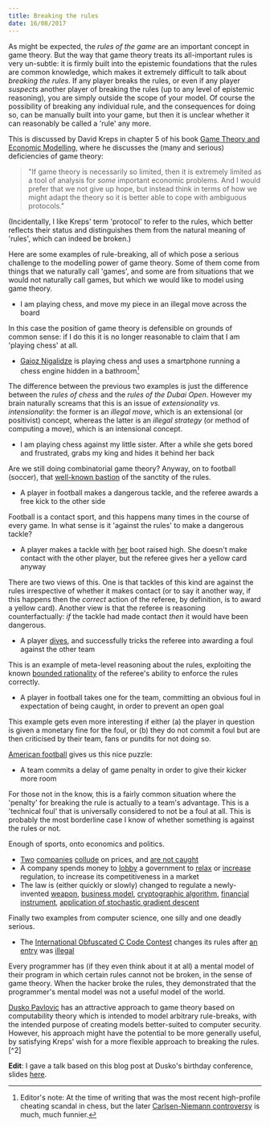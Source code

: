 ```yaml
---
title: Breaking the rules
date: 16/08/2017
---
```


As might be expected, the *rules of the game* are an important concept in game theory. But the way that game theory treats its all-important rules is very un-subtle: it is firmly built into the epistemic foundations that the rules are common knowledge, which makes it extremely difficult to talk about *breaking the rules*. If any player breaks the rules, or even if any player *suspects* another player of breaking the rules (up to any level of epistemic reasoning), you are simply outside the scope of your model. Of course the possibility of breaking any individual rule, and the consequences for doing so, can be manually built into your game, but then it is unclear whether it can reasonably be called a 'rule' any more.

This is discussed by David Kreps in chapter 5 of his book [Game Theory and Economic Modelling](https://ekonomika.be/wp-content/uploads/2020/03/David_M_Kreps_Game_theory_and_economic_model.pdf/download/), where he discusses the (many and serious) deficiencies of game theory:

> "If game theory is necessarily so limited, then it is extremely limited as a tool of  analysis for *some* important economic problems. And I would prefer that we not give up hope, but instead think in terms of how we might adapt the theory so it is better able to cope with ambiguous protocols."

(Incidentally, I like Kreps' term 'protocol' to refer to the rules, which better reflects their status and distinguishes them from the natural meaning of 'rules', which can indeed be broken.)

Here are some examples of rule-breaking, all of which pose a serious challenge to the modelling power of game theory. Some of them come from things that we naturally call 'games', and some are from situations that we would not naturally call games, but which we would like to model using game theory.

- I am playing chess, and move my piece in an illegal move across the board

In this case the position of game theory is defensible on grounds of common sense: if I do this it is no longer reasonable to claim that I am 'playing chess' at all.

- [Gaioz Nigalidze](https://en.wikipedia.org/wiki/Gaioz_Nigalidze) is playing chess and uses a smartphone running a chess engine hidden in a bathroom[^1]

[^1]: Editor's note: At the time of writing that was the most recent high-profile cheating scandal in chess, but the later [Carlsen-Niemann controversy](https://en.wikipedia.org/wiki/Carlsen%E2%80%93Niemann_controversy) is much, much funnier.

The difference between the previous two examples is just the difference between the *rules of chess* and the *rules of the Dubai Open*. However my brain naturally screams that this is an issue of *extensionality vs. intensionality*: the former is an *illegal move*, which is an extensional (or positivist) concept, whereas  the latter is an *illegal strategy* (or method of computing a move), which is an intensional concept.

- I am playing chess against my little sister. After a while she gets bored and frustrated, grabs my king and hides it behind her back

Are we still doing combinatorial game theory? Anyway, on to football (soccer), that [well-known bastion](https://en.wikipedia.org/wiki/Premier_League) of the sanctity of the rules.

- A player in football makes a dangerous tackle, and the referee awards a free kick to the other side

Football is a contact sport, and this happens many times in the course of every game. In what sense is it 'against the rules' to make a dangerous tackle?

- A player makes a tackle with [her](https://en.wikipedia.org/wiki/Women%27s_association_football) boot raised high. She doesn't make contact with the other player, but the referee gives her a yellow card anyway

There are two views of this. One is that tackles of this kind are against the rules irrespective of whether it makes contact (or to say it another way, if this happens then the *correct* action of the referee, by definition, is to award a yellow card). Another view is that the referee is reasoning counterfactually: *if* the tackle had made contact *then* it would have been dangerous.

- A player [dives](https://en.wikipedia.org/wiki/Diving_(association_football)), and successfully tricks the referee into awarding a foul against the other team

This is an example of meta-level reasoning about the rules, exploiting the known [bounded rationality](https://en.wikipedia.org/wiki/Bounded_rationality) of the referee's ability to enforce the rules correctly.

- A player in football takes one for the team, committing an obvious foul in expectation of being caught, in order to prevent an open goal

This example gets even more interesting if either (a) the player in question is given a monetary fine for the foul, or (b) they do not commit a foul but are then criticised by their team, fans or pundits for not doing so.

[American football](https://en.wikipedia.org/wiki/American_football) gives us this nice puzzle:

- A team commits a delay of game penalty in order to give their kicker more room

For those not in the know, this is a fairly common situation where the 'penalty' for breaking the rule is actually to a team's advantage. This is a 'technical foul' that is universally considered to not be a foul at all. This is probably the most borderline case I know of whether something is against the rules or not.

Enough of sports, onto economics and politics.

- [Two](https://en.wikipedia.org/wiki/Tesco) [companies](https://en.wikipedia.org/wiki/Sainsbury%27s) [collude](https://en.wikipedia.org/wiki/Collusion) on prices, and [are not caught](https://en.wikipedia.org/wiki/Defamation)
- A company spends money to [lobby](https://en.wikipedia.org/wiki/Lobbying) a government to [relax](https://en.wikipedia.org/wiki/Tobacco_politics) or [increase](https://en.wikipedia.org/wiki/Energy_subsidy) regulation, to increase its competitiveness in a market
- The law is (either quickly or slowly) changed to regulate a newly-invented [weapon](https://en.wikipedia.org/wiki/Overview_of_gun_laws_by_nation), [business model](https://en.wikipedia.org/wiki/Uber#Legal_status_by_country), [cryptographic algorithm](https://www.eff.org/deeplinks/2017/07/australian-pm-calls-end-end-encryption-ban-says-laws-mathematics-dont-apply-down), [financial instrument](https://en.wikipedia.org/wiki/Credit_default_swap), [application of stochastic gradient descent](https://www.theguardian.com/technology/2017/jul/25/elon-musk-mark-zuckerberg-artificial-intelligence-facebook-tesla)

Finally two examples from computer science, one silly and one deadly serious.

- The [International Obfuscated C Code Contest](https://www.ioccc.org/) changes its rules after [an entry](http://www.ioccc.org/1992/nathan/index.html) was [illegal](https://en.wikipedia.org/wiki/Export_of_cryptography_from_the_United_States)

Every programmer has (if they even think about it at all) a mental model of their program in which certain rules cannot not be broken, in the sense of game theory. When the hacker broke the rules, they demonstrated that the programmer's mental model was not a useful model of the world.

[Dusko Pavlovic](https://dusko.org/) has an attractive approach to game theory based on computability theory which is intended to model arbitrary rule-breaks, with the intended purpose of creating models better-suited to computer security. However, his approach might have the potential to be more generally useful, by satisfying Kreps' wish for a more flexible approach to breaking the rules.[^2]

**Edit**: I gave a talk based on this blog post at Dusko's birthday conference, slides [here](https://www.cs.ox.ac.uk/people/julian.hedges/misc/Duskofest.pdf).

